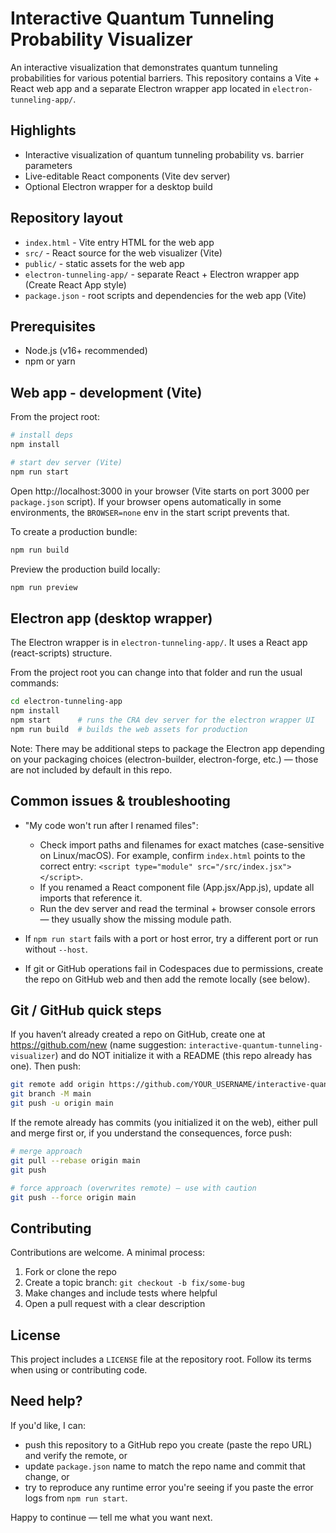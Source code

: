 # Interactive Quantum Tunneling Probability Visualizer

An interactive visualization that demonstrates quantum tunneling probabilities for various potential barriers. This repository contains a Vite + React web app and a separate Electron wrapper app located in `electron-tunneling-app/`.

## Highlights
- Interactive visualization of quantum tunneling probability vs. barrier parameters
- Live-editable React components (Vite dev server)
- Optional Electron wrapper for a desktop build

## Repository layout

- `index.html` - Vite entry HTML for the web app
- `src/` - React source for the web visualizer (Vite)
- `public/` - static assets for the web app
- `electron-tunneling-app/` - separate React + Electron wrapper app (Create React App style)
- `package.json` - root scripts and dependencies for the web app (Vite)

## Prerequisites

- Node.js (v16+ recommended)
- npm or yarn

## Web app - development (Vite)

From the project root:

```bash
# install deps
npm install

# start dev server (Vite)
npm run start
```

Open http://localhost:3000 in your browser (Vite starts on port 3000 per `package.json` script). If your browser opens automatically in some environments, the `BROWSER=none` env in the start script prevents that.

To create a production bundle:

```bash
npm run build
```

Preview the production build locally:

```bash
npm run preview
```

## Electron app (desktop wrapper)

The Electron wrapper is in `electron-tunneling-app/`. It uses a React app (react-scripts) structure.

From the project root you can change into that folder and run the usual commands:

```bash
cd electron-tunneling-app
npm install
npm start      # runs the CRA dev server for the electron wrapper UI
npm run build  # builds the web assets for production
```

Note: There may be additional steps to package the Electron app depending on your packaging choices (electron-builder, electron-forge, etc.) — those are not included by default in this repo.

## Common issues & troubleshooting

- "My code won't run after I renamed files":
  - Check import paths and filenames for exact matches (case-sensitive on Linux/macOS). For example, confirm `index.html` points to the correct entry: `<script type="module" src="/src/index.jsx"></script>`.
  - If you renamed a React component file (App.jsx/App.js), update all imports that reference it.
  - Run the dev server and read the terminal + browser console errors — they usually show the missing module path.

- If `npm run start` fails with a port or host error, try a different port or run without `--host`.

- If git or GitHub operations fail in Codespaces due to permissions, create the repo on GitHub web and then add the remote locally (see below).

## Git / GitHub quick steps

If you haven’t already created a repo on GitHub, create one at https://github.com/new (name suggestion: `interactive-quantum-tunneling-visualizer`) and do NOT initialize it with a README (this repo already has one). Then push:

```bash
git remote add origin https://github.com/YOUR_USERNAME/interactive-quantum-tunneling-visualizer.git
git branch -M main
git push -u origin main
```

If the remote already has commits (you initialized it on the web), either pull and merge first or, if you understand the consequences, force push:

```bash
# merge approach
git pull --rebase origin main
git push

# force approach (overwrites remote) — use with caution
git push --force origin main
```

## Contributing

Contributions are welcome. A minimal process:

1. Fork or clone the repo
2. Create a topic branch: `git checkout -b fix/some-bug`
3. Make changes and include tests where helpful
4. Open a pull request with a clear description

## License

This project includes a `LICENSE` file at the repository root. Follow its terms when using or contributing code.

## Need help?

If you'd like, I can:

- push this repository to a GitHub repo you create (paste the repo URL) and verify the remote, or
- update `package.json` name to match the repo name and commit that change, or
- try to reproduce any runtime error you're seeing if you paste the error logs from `npm run start`.

Happy to continue — tell me what you want next.
